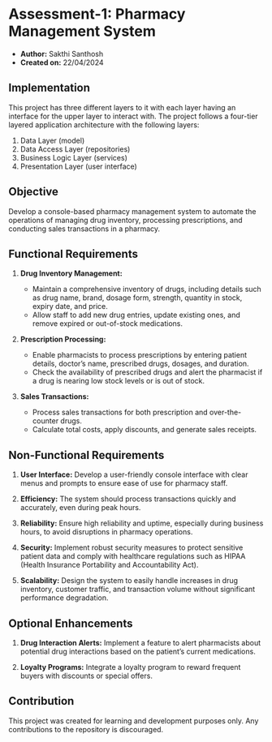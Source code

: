 # Assessment-1: Pharmacy Management System

- **Author:** Sakthi Santhosh
- **Created on:** 22/04/2024

## Implementation

This project has three different layers to it with each layer having an interface for the upper layer to interact with. The project follows a four-tier layered application architecture with the following layers:

1. Data Layer (model)
2. Data Access Layer (repositories)
3. Business Logic Layer (services)
4. Presentation Layer (user interface)

## Objective

Develop a console-based pharmacy management system to automate the operations of managing drug inventory, processing prescriptions, and conducting sales transactions in a pharmacy.

## Functional Requirements

1. **Drug Inventory Management:**
    - Maintain a comprehensive inventory of drugs, including details such as drug name, brand, dosage form, strength, quantity in stock, expiry date, and price.
    - Allow staff to add new drug entries, update existing ones, and remove expired or out-of-stock medications.

2. **Prescription Processing:**
    - Enable pharmacists to process prescriptions by entering patient details, doctor’s name, prescribed drugs, dosages, and duration.
    - Check the availability of prescribed drugs and alert the pharmacist if a drug is nearing low stock levels or is out of stock.

3. **Sales Transactions:**
    - Process sales transactions for both prescription and over-the-counter drugs.
    - Calculate total costs, apply discounts, and generate sales receipts.

## Non-Functional Requirements

1. **User Interface:** Develop a user-friendly console interface with clear menus and prompts to ensure ease of use for pharmacy staff.

2. **Efficiency:** The system should process transactions quickly and accurately, even during peak hours.

3. **Reliability:** Ensure high reliability and uptime, especially during business hours, to avoid disruptions in pharmacy operations.

4. **Security:** Implement robust security measures to protect sensitive patient data and comply with healthcare regulations such as HIPAA (Health Insurance Portability and Accountability Act).

5. **Scalability:** Design the system to easily handle increases in drug inventory, customer traffic, and transaction volume without significant performance degradation.

## Optional Enhancements

1. **Drug Interaction Alerts:** Implement a feature to alert pharmacists about potential drug interactions based on the patient’s current medications.

2. **Loyalty Programs:** Integrate a loyalty program to reward frequent buyers with discounts or special offers.

## Contribution

This project was created for learning and development purposes only. Any contributions to the repository is discouraged.
